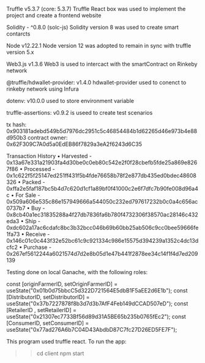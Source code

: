 
Truffle v5.3.7 (core: 5.3.7)
Truffle React box was used to implement the project and create a frontend website

Solidity - ^0.8.0 (solc-js)
Solidity version 8 was used to create smart contarcts 

Node v12.22.1
Node version 12 was adopted to remain in sync with truffle version 5.x

Web3.js v1.3.6
Web3 is used to intercact with the smartContract on Rinkeby network

@truffle/hdwallet-provider: v1.4.0
hdwallet-provider used to conenct to rinkeby network using Infura 

dotenv: v10.0.0
used to store environment variable 

truffle-assertions: v0.9.2
is useed to create test scenarios 


tx hash: 0x903181adebd549b5d7976dc2951c5c46854484b1d62265d46e973b4e88d950b3
contract owner: 0x62F309C7A0d5a0EdEB86f7829a3eA2f6243d6C35

Transaction History
	• Harvested - 0x13a67e331a21903fa4d30be0c0eb80c542e2f0f28cbefb5fde25a869e8267f86
	• Processed - 0x1c622f5f25147ed251ff431f5b4fde76658b78f2e877db435ed0bdec48608326
	• Packed - 0xffa2e5faf187bc5b4d7c620d1cf1a89bf0f41000c2e6f7dfc7b90fe008d96a4c
	• For Sale - 0x509a606e535c86e157949666a544050c232ed797617232b0c0a4c656ac0737b7
	• Buy - 0x8cb40a1ec31835288a4f27db7836fa6b780f4732306f38570ac28146c432eda3
	• Ship - 0xdc602a17ac6cdafc8bc3b32bcc046b69b60bb25ab506c9cc0bee59666fe1fa73
	• Receive - 0x146c01c0c443f32e52bc61c9c921334c986e15575d394239a1352c4dc13dcfc2
	• Purchase - 0x267ef5612244a6021574d7d2e8b05d1e47b441f2878ee34c14f1f4d7ed209139


Testing done on local Ganache, with the following roles:

  const [originFarmerID, setOriginFarmerID] = useState("0x01b0d75bbcC5d322D721564E5dbB1F5aEE2d6E1b");
  const [DistributorID, setDistributorID] = useState("0x37b7227878f8b3d7d3b7AfF4Feb149dCCAD507eD");
  const [RetailerID , setRetailerID] = useState("0x21307ec7733Bf56d89d31A5BE65b235b0765fEc2");
  const [ConsumerID, setConsumerID] = useState("0x77ad276A6b7C04D43AbdbD87C7fc27D26ED5FE7F");

This program used truffle react. To run the app:

> > cd client
> > npm start
